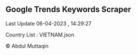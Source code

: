 

## Google Trends Keywords Scraper 
 
Last Update 06-04-2023 , 14:29:27

Country List :
VIETNAM.json



© Abdul Muttaqin 
